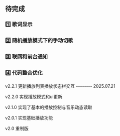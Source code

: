 ## 待完成 
### 1️⃣ 歌词显示
### 2️⃣ 随机播放模式下的手动切歌
### 3️⃣ 联网和前台通知
### 4️⃣ 代码整合优化

v2.2.1 更新播放列表播放状态栏交互 -------- 2025.07.21

v2.2.0 实现播放模式和ui更新

v2.1.0 实现了基本的播放控制与音乐动态读取

v2.0.1 实现基础播放功能

v2.0 重制版
